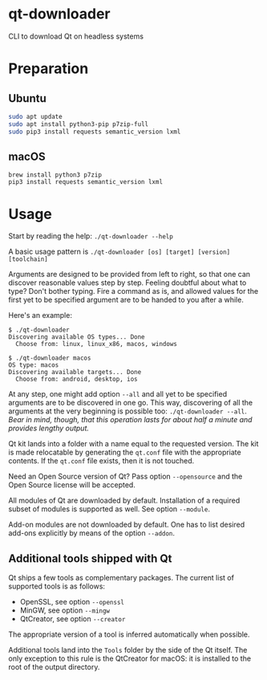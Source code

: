 # qt-downloader
CLI to download Qt on headless systems

# Preparation

## Ubuntu

```bash
sudo apt update
sudo apt install python3-pip p7zip-full
sudo pip3 install requests semantic_version lxml
```

## macOS

```
brew install python3 p7zip
pip3 install requests semantic_version lxml
```

# Usage

Start by reading the help: `./qt-downloader --help`

A basic usage pattern is `./qt-downloader [os] [target] [version] [toolchain]`

Arguments are designed to be provided from left to right, so that one can discover
reasonable values step by step. Feeling doubtful about what to type? Don't bother typing.
Fire a command as is, and allowed values for the first yet to be specified argument are to be
handed to you after a while.

Here's an example:
```
$ ./qt-downloader
Discovering available OS types... Done
  Choose from: linux, linux_x86, macos, windows

$ ./qt-downloader macos
OS type: macos
Discovering available targets... Done
  Choose from: android, desktop, ios
```

At any step, one might add option `--all` and all yet to be specified arguments are to be
discovered in one go. This way, discovering of all the arguments at the very beginning is
possible too: `./qt-downloader --all`. *Bear in mind, though, that this operation lasts for
about half a minute and provides lengthy output.*

Qt kit lands into a folder with a name equal to the requested version. The kit is made
relocatable by generating the `qt.conf` file with the appropriate contents. If the `qt.conf`
file exists, then it is not touched.

Need an Open Source version of Qt? Pass option `--opensource` and the Open Source license will
be accepted.

All modules of Qt are downloaded by default. Installation of a required subset of modules is
supported as well. See option `--module`.

Add-on modules are not downloaded by default. One has to list desired add-ons explicitly by
means of the option `--addon`.

## Additional tools shipped with Qt

Qt ships a few tools as complementary packages. The current list of supported tools is as follows:
- OpenSSL, see option `--openssl`
- MinGW, see option `--mingw`
- QtCreator, see option `--creator`

The appropriate version of a tool is inferred automatically when possible.

Additional tools land into the `Tools` folder by the side of the Qt itself. The only exception
to this rule is the QtCreator for macOS: it is installed to the root of the output directory.

